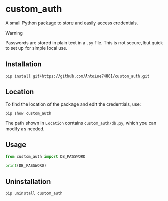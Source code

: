 # custom\_auth

A small Python package to store and easily access credentials.

> [!WARNING]
> Passwords are stored in plain text in a `.py` file. This is not secure, but quick to set up for simple local use.

## Installation

```bash
pip install git+https://github.com/Antoine74861/custom_auth.git
```

## Location

To find the location of the package and edit the credentials, use:

```bash
pip show custom_auth
```

The path shown in `Location` contains `custom_auth/db.py`, which you can modify as needed.

## Usage

```python
from custom_auth import DB_PASSWORD

print(DB_PASSWORD)
```

## Uninstallation

```bash
pip uninstall custom_auth
```
